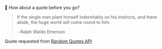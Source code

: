 📣 How about a quote before you go?

> If the single man plant himself indomitably on his instincts, and there abide, the huge world will come round to him.
>
> <p>- Ralph Waldo Emerson</p>

Quote requested from [Random Quotes API](https://github.com/lukePeavey/quotable)

